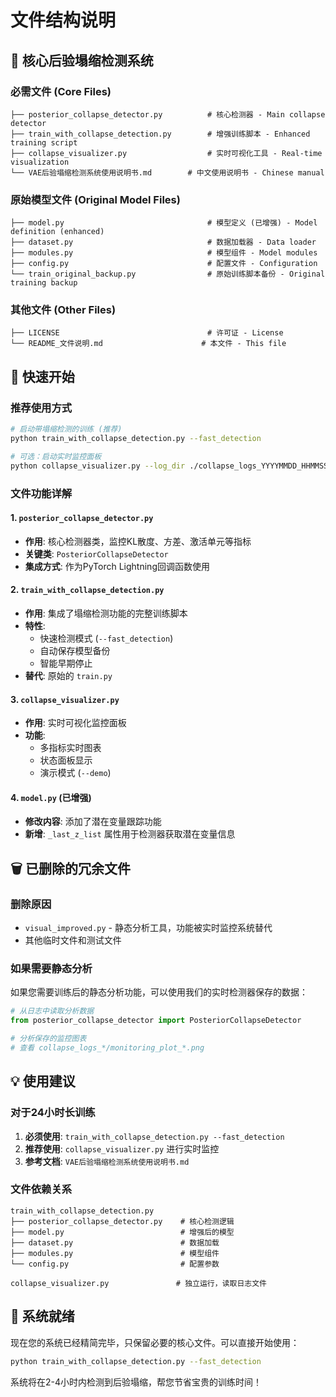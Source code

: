 # 文件结构说明

## 🎯 核心后验塌缩检测系统

### 必需文件 (Core Files)
```
├── posterior_collapse_detector.py          # 核心检测器 - Main collapse detector
├── train_with_collapse_detection.py        # 增强训练脚本 - Enhanced training script
├── collapse_visualizer.py                  # 实时可视化工具 - Real-time visualization
└── VAE后验塌缩检测系统使用说明书.md        # 中文使用说明书 - Chinese manual
```

### 原始模型文件 (Original Model Files)
```
├── model.py                                # 模型定义 (已增强) - Model definition (enhanced)
├── dataset.py                              # 数据加载器 - Data loader
├── modules.py                              # 模型组件 - Model modules  
├── config.py                               # 配置文件 - Configuration
└── train_original_backup.py                # 原始训练脚本备份 - Original training backup
```

### 其他文件 (Other Files)
```
├── LICENSE                                 # 许可证 - License
└── README_文件说明.md                      # 本文件 - This file
```

## 🚀 快速开始

### 推荐使用方式
```bash
# 启动带塌缩检测的训练 (推荐)
python train_with_collapse_detection.py --fast_detection

# 可选：启动实时监控面板
python collapse_visualizer.py --log_dir ./collapse_logs_YYYYMMDD_HHMMSS
```

### 文件功能详解

#### 1. `posterior_collapse_detector.py`
- **作用**: 核心检测器类，监控KL散度、方差、激活单元等指标
- **关键类**: `PosteriorCollapseDetector`
- **集成方式**: 作为PyTorch Lightning回调函数使用

#### 2. `train_with_collapse_detection.py`  
- **作用**: 集成了塌缩检测功能的完整训练脚本
- **特性**: 
  - 快速检测模式 (`--fast_detection`)
  - 自动保存模型备份
  - 智能早期停止
- **替代**: 原始的 `train.py`

#### 3. `collapse_visualizer.py`
- **作用**: 实时可视化监控面板
- **功能**:
  - 多指标实时图表
  - 状态面板显示
  - 演示模式 (`--demo`)

#### 4. `model.py` (已增强)
- **修改内容**: 添加了潜在变量跟踪功能
- **新增**: `_last_z_list` 属性用于检测器获取潜在变量信息

## 🗑️ 已删除的冗余文件

### 删除原因
- `visual_improved.py` - 静态分析工具，功能被实时监控系统替代
- 其他临时文件和测试文件

### 如果需要静态分析
如果您需要训练后的静态分析功能，可以使用我们的实时检测器保存的数据：

```python
# 从日志中读取分析数据
from posterior_collapse_detector import PosteriorCollapseDetector

# 分析保存的监控图表
# 查看 collapse_logs_*/monitoring_plot_*.png
```

## 💡 使用建议

### 对于24小时长训练
1. **必须使用**: `train_with_collapse_detection.py --fast_detection`
2. **推荐使用**: `collapse_visualizer.py` 进行实时监控
3. **参考文档**: `VAE后验塌缩检测系统使用说明书.md`

### 文件依赖关系
```
train_with_collapse_detection.py
├── posterior_collapse_detector.py    # 核心检测逻辑
├── model.py                          # 增强后的模型
├── dataset.py                        # 数据加载
├── modules.py                        # 模型组件
└── config.py                         # 配置参数

collapse_visualizer.py               # 独立运行，读取日志文件
```

## 🎉 系统就绪

现在您的系统已经精简完毕，只保留必要的核心文件。可以直接开始使用：

```bash
python train_with_collapse_detection.py --fast_detection
```

系统将在2-4小时内检测到后验塌缩，帮您节省宝贵的训练时间！
